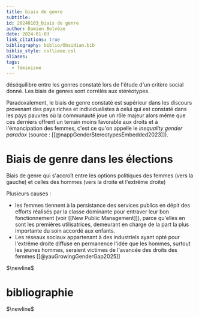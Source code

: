 ```yaml
---
title: biais de genre
subtitle: 
id: 20240103_biais de genre
author: Damien Belvèze
date: 2024-01-03
link_citations: true
bibliography: biblio/Obsidian.bib
biblio_style: csl\ieee.csl
aliases: 
tags:
  - féminisme
---
```

déséquilibre entre les genres constaté lors de l'étude d'un critère social donné. 
Les biais de genres sont corrélés aux stéréotypes.

Paradoxalement, le biais de genre constaté est supérieur dans les discours provenant des pays riches et individualistes à celui qui est constaté dans les pays pauvres où la communauté joue un rôle majeur alors même que ces derniers offrent un terrain moins favorable aux droits et à l'émancipation des femmes, c'est ce qu'on appelle le *inequality gender paradox* (source : [[@nappGenderStereotypesEmbedded2023]]).

# Biais de genre dans les élections

Biais de genre qui s'accroît entre les options politiques des femmes (vers la gauche) et celles des hommes (vers la droite et l'extrême droite)

Plusieurs causes : 
- les femmes tiennent à la persistance des services publics en dépit des efforts réalisés par la classe dominante pour entraver leur bon fonctionnement (voir [[New Public Management]]), parce qu'elles en sont les premières utilisatrices, demeurant en charge de la part la plus importante du soin accordé aux enfants. 
- Les réseaux sociaux appartenant à des industriels ayant opté pour l'extrême droite diffuse en permanence l'idée que les hommes, surtout les jeunes hommes, seraient victimes de l'avancée des droits des femmes [[@yauGrowingGenderGap2025]]






$\newline$
# bibliographie
$\newline$






